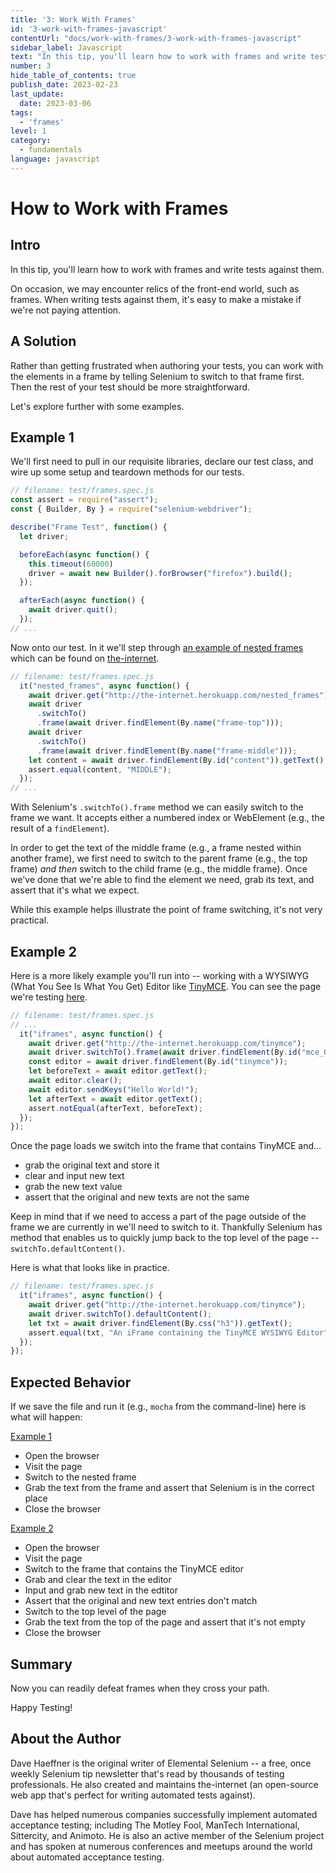 ```yaml
---
title: '3: Work With Frames'
id: '3-work-with-frames-javascript'
contentUrl: "docs/work-with-frames/3-work-with-frames-javascript"
sidebar_label: Javascript
text: "In this tip, you'll learn how to work with frames and write tests against them. On occasion, we may encounter relics of the front-end world, such as frames."
number: 3
hide_table_of_contents: true
publish_date: 2023-02-23
last_update:
  date: 2023-03-06
tags:
  - 'frames'
level: 1
category:
  - fundamentals
language: javascript
---
```


# How to Work with Frames

## Intro

In this tip, you'll learn how to work with frames and write tests against them.

On occasion, we may encounter relics of the front-end world, such as frames. When writing tests against them, it's easy to make a mistake if we're not paying attention.

## A Solution

Rather than getting frustrated when authoring your tests, you can work with the elements in a frame by telling Selenium to switch to that frame first. Then the rest of your test should be more straightforward.

Let's explore further with some examples.

## Example 1

We'll first need to pull in our requisite libraries, declare our test class, and wire up some setup and teardown methods for our tests.

```javascript
// filename: test/frames.spec.js
const assert = require("assert");
const { Builder, By } = require("selenium-webdriver");

describe("Frame Test", function() {
  let driver;

  beforeEach(async function() {
    this.timeout(60000)
    driver = await new Builder().forBrowser("firefox").build();
  });

  afterEach(async function() {
    await driver.quit();
  });
// ...
```

Now onto our test. In it we'll step through [an example of nested frames](http://the-internet.herokuapp.com/nested_frames) which can be found on [the-internet](https://github.com/tourdedave/the-internet).

```javascript
// filename: test/frames.spec.js
  it("nested_frames", async function() {
    await driver.get("http://the-internet.herokuapp.com/nested_frames");
    await driver
      .switchTo()
      .frame(await driver.findElement(By.name("frame-top")));
    await driver
      .switchTo()
      .frame(await driver.findElement(By.name("frame-middle")));
    let content = await driver.findElement(By.id("content")).getText();
    assert.equal(content, "MIDDLE");
  });
// ...
```

With Selenium's `.switchTo().frame` method we can easily switch to the frame we want. It accepts either a numbered index or WebElement (e.g., the result of a `findElement`).

In order to get the text of the middle frame (e.g., a frame nested within another frame), we first need to switch to the parent frame (e.g., the top frame) _and then_ switch to the child frame (e.g., the middle frame). Once we've done that we're able to find the element we need, grab its text, and assert that it's what we expect.

While this example helps illustrate the point of frame switching, it's not very practical.

## Example 2

Here is a more likely example you'll run into -- working with a WYSIWYG (What You See Is What You Get) Editor like [TinyMCE](http://www.tinymce.com/). You can see the page we're testing [here](http://the-internet.herokuapp.com/tinymce).

```javascript
// filename: test/frames.spec.js
// ...
  it("iframes", async function() {
    await driver.get("http://the-internet.herokuapp.com/tinymce");
    await driver.switchTo().frame(await driver.findElement(By.id("mce_0_ifr")));
    const editor = await driver.findElement(By.id("tinymce"));
    let beforeText = await editor.getText();
    await editor.clear();
    await editor.sendKeys("Hello World!");
    let afterText = await editor.getText();
    assert.notEqual(afterText, beforeText);
  });
});
```

Once the page loads we switch into the frame that contains TinyMCE and...

+ grab the original text and store it
+ clear and input new text
+ grab the new text value
+ assert that the original and new texts are not the same

Keep in mind that if we need to access a part of the page outside of the frame we are currently in we'll need to switch to it. Thankfully Selenium has method that enables us to quickly jump back to the top level of the page -- `switchTo.defaultContent()`.

Here is what that looks like in practice.

```javascript
// filename: test/frames.spec.js
  it("iframes", async function() {
    await driver.get("http://the-internet.herokuapp.com/tinymce");
    await driver.switchTo().defaultContent();
    let txt = await driver.findElement(By.css("h3")).getText();
    assert.equal(txt, "An iFrame containing the TinyMCE WYSIWYG Editor");
  });
});
```

## Expected Behavior

If we save the file and run it (e.g., `mocha` from the command-line) here is what will happen:

<u>Example 1</u>

+ Open the browser
+ Visit the page
+ Switch to the nested frame
+ Grab the text from the frame and assert that Selenium is in the correct place
+ Close the browser

<u>Example 2</u>

+ Open the browser
+ Visit the page
+ Switch to the frame that contains the TinyMCE editor
+ Grab and clear the text in the editor
+ Input and grab new text in the edtitor
+ Assert that the original and new text entries don't match
+ Switch to the top level of the page
+ Grab the text from the top of the page and assert that it's not empty
+ Close the browser

## Summary

Now you can readily defeat frames when they cross your path.

Happy Testing!

## About the Author

Dave Haeffner is the original writer of Elemental Selenium -- a free, once weekly Selenium tip newsletter that's read by thousands of testing professionals. He also created and maintains the-internet (an open-source web app that's perfect for writing automated tests against).

Dave has helped numerous companies successfully implement automated acceptance testing; including The Motley Fool, ManTech International, Sittercity, and Animoto. He is also an active member of the Selenium project and has spoken at numerous conferences and meetups around the world about automated acceptance testing.


